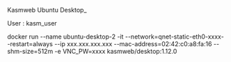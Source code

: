 Kasmweb Ubuntu Desktop_

User : kasm_user

docker run --name ubuntu-desktop-2 -it --network=qnet-static-eth0-xxxx--restart=always --ip xxx.xxx.xxx.xxx --mac-address=02:42:c0:a8:fa:16 --shm-size=512m -e VNC_PW=xxxx kasmweb/desktop:1.12.0
